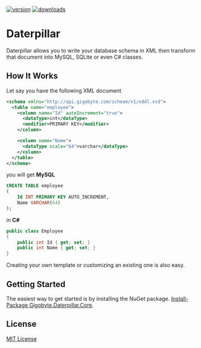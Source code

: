 [![version](https://img.shields.io/nuget/v/Gigobyte.Daterpillar.Core.svg?style=flat-square)](https://www.nuget.org/packages?q=Gigobyte.Daterpillar.Core)
[![downloads](https://img.shields.io/nuget/dt/Gigobyte.Daterpillar.Core.svg)](https://img.shields.io/nuget/dt/Gigobyte.Daterpillar.Core.svg)
# Daterpillar
Daterpillar allows you to write your database schema in XML then transform that document into MySQL, SQLite or even C# classes.

## How It Works
Let say you have the following XML document

```xml
<schema xmlns="http://api.gigobyte.com/scheam/v1/xddl.xsd">
  <table name="employee">
    <column name="Id" autoIncrement="true">
      <dataType>int</dataType>
      <modifier>PRIMARY KEY</modifier>
    </column>

    <column name="Name">
      <dataType scale="64">varchar</dataType>
    </column>
  </table>
</schema>
```

you will get **MySQL** 

```sql
CREATE TABLE employee
(
	Id INT PRIMARY KEY AUTO_INCREMENT,
	Name VARCHAR(64)
);
```

in **C#**

```csharp
public class Employee
{
	public int Id { get; set; }
	public int Name { get; set; }
}
```

Creating your own template or customizing an existing one is also easy.

## Getting Started
The easiest way to get started is by installing the NuGet package.
[Install-Package Gigobyte.Daterpillar.Core](https://www.nuget.org/packages/Gigobyte.Daterpillar.Core).

## License
[MIT License](https://github.com/Ackara/Daterpillar/blob/master/LICENSE)